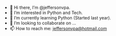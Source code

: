 - 👋 Hi there, I’m @jeffersonvpa.
- 👀 I’m interested in Python and Tech.
- 🌱 I’m currently learning Python (Started last year).
- 💞️ I’m looking to collaborate on ...
- 📫 How to reach me: jeffersonvpa@hotmail.com

<!---
jeffersonvpa/jeffersonvpa is a ✨ special ✨ repository because its `README.md` (this file) appears on your GitHub profile.
You can click the Preview link to take a look at your changes.
--->
